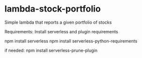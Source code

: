 # lambda-stock-portfolio
Simple lambda that reports a given portfolio of stocks

Requirements:
Install serverless and plugin requirements

npm install serverless
npm install serverless-python-requirements

if needed:
npm install serverless-prune-plugin